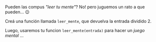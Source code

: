 Pueden las compus _"leer tu mente"_?
No! pero juguemos un rato a que pueden... :wink:

Creá una función llamada `leer_mente`, que devuelva la entrada dividido 2.

Luego, usaremos tu funcion `leer_mente(entrada)` para hacer un *juego mental* ... 
